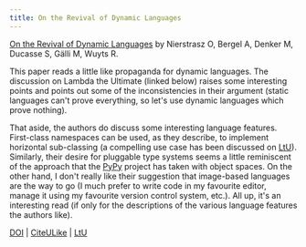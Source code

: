 ```yaml
---
title: On the Revival of Dynamic Languages
---
```


<a class="title"
href="http://www.springerlink.com/openurl.asp?genre=article&id=doi:10.1007/11550679_1"
title="On the Revival of Dynamic Languages"> On the Revival of Dynamic
Languages</a> by Nierstrasz O, Bergel A, Denker M, Ducasse S, Gälli M, Wuyts
R.

This paper reads a little like propaganda for dynamic languages. The
discussion on Lambda the Ultimate (linked below) raises some interesting
points and points out some of the inconsistencies in their argument (static
languages can't prove <emph>everything</emph>, so let's use dynamic languages
which prove <emph>nothing</emph>).

That aside, the authors do discuss some interesting language features.
First-class namespaces can be used, as they describe, to implement horizontal
sub-classing (a compelling use case has been discussed on <a
href="http://lambda-the-ultimate.org/node/1277">LtU</a>). Similarly, their
desire for pluggable type systems seems a little reminiscent of the approach
that the <a href="http://pypy.org/">PyPy</a> project has taken with object
spaces. On the other hand, I don't really like their suggestion that
image-based languages are the way to go (I much prefer to write code in my
favourite editor, manage it using my favourite version control system, etc.).
All up, it's an interesting read (if only for the descriptions of the various
language features the authors like).

<a href="http://dx.doi.org/10.1007/11550679_1">DOI</a> |
<a href="http://www.citeulike.org/article/523149">CiteULike</a> |
<a href="http://lambda-the-ultimate.org/node/852">LtU</a>
